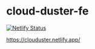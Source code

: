 # cloud-duster-fe
[![Netlify Status](https://api.netlify.com/api/v1/badges/799201e4-76d2-4537-886f-78a99a658c05/deploy-status)](https://app.netlify.com/sites/clouduster/deploys)

https://clouduster.netlify.app/
